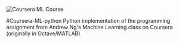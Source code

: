 ![Coursera ML Course](https://d3njjcbhbojbot.cloudfront.net/api/utilities/v1/imageproxy/https://coursera.s3.amazonaws.com/topics/ml/large-icon.png?auto=format%2Ccompress&dpr=1)

#Coursera-ML-python
Python implementation of the programming assignment from Andrew Ng's Machine Learning class on Coursera (originally in Octave/MATLAB)
